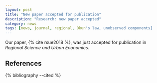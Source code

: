 ```yaml
---
layout: post
title: "New paper accepted for publication"
description: "Research: new paper accepted"
category: news 
tags: [news, journal, regional, Okun's law, unobserved components]
---
```



Our paper, {% cite rsue2018 %}, was just accepted for publication in _Regional Science and Urban Economics_.


References
----------

{% bibliography --cited %}